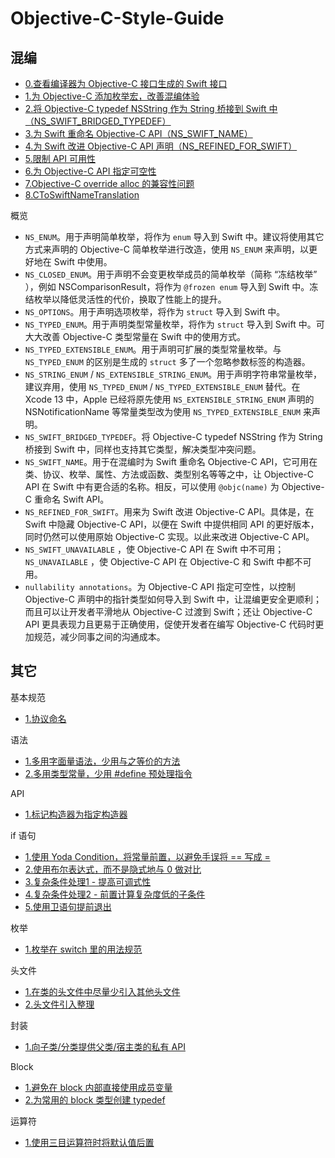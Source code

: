 # Objective-C-Style-Guide

## 混编

* [0.查看编译器为 Objective-C 接口生成的 Swift 接口](https://github.com/teney97/Objective-C-Style-Guide/blob/main/Content/%E6%B7%B7%E7%BC%96%EF%BD%9C%E6%9F%A5%E7%9C%8B%E7%BC%96%E8%AF%91%E5%99%A8%E4%B8%BA%20Objective-C%20%E6%8E%A5%E5%8F%A3%E7%94%9F%E6%88%90%E7%9A%84%20Swift%20%E6%8E%A5%E5%8F%A3.md)
* [1.为 Objective-C 添加枚举宏，改善混编体验](https://github.com/teney97/Objective-C-Style-Guide/blob/main/Content/%E6%B7%B7%E7%BC%96%EF%BD%9C%E4%B8%BA%20Objective-C%20%E6%B7%BB%E5%8A%A0%E6%9E%9A%E4%B8%BE%E5%AE%8F%EF%BC%8C%E6%94%B9%E5%96%84%E6%B7%B7%E7%BC%96%E4%BD%93%E9%AA%8C.md)
* [2.将 Objective-C typedef NSString 作为 String 桥接到 Swift 中（NS_SWIFT_BRIDGED_TYPEDEF）](https://github.com/teney97/Objective-C-Style-Guide/blob/main/Content/%E6%B7%B7%E7%BC%96%EF%BD%9C%E4%BD%BF%E7%94%A8%20NS_SWIFT_BRIDGED_TYPEDEF%20%E5%B0%86%20Objective-C%20typedef%20NSString%20%E4%BD%9C%E4%B8%BA%20String%20%E6%A1%A5%E6%8E%A5%E5%88%B0%20Swift%20%E4%B8%AD.md)
* [3.为 Swift 重命名 Objective-C API（NS_SWIFT_NAME）](https://github.com/teney97/Objective-C-Style-Guide/blob/main/Content/混编｜为%20Swift%20重命名%20Objective-C%20API（NS_SWIFT_NAME）.md)
* [4.为 Swift 改进 Objective-C API 声明（NS_REFINED_FOR_SWIFT）](https://github.com/teney97/Objective-C-Style-Guide/blob/main/Content/%E6%B7%B7%E7%BC%96%EF%BD%9C%E4%B8%BA%20Swift%20%E6%94%B9%E8%BF%9B%20Objective-C%20API%EF%BC%88NS_REFINED_FOR_SWIFT%EF%BC%89.md)
* [5.限制 API 可用性](https://github.com/teney97/Objective-C-Style-Guide/blob/main/Content/%E6%B7%B7%E7%BC%96%EF%BD%9C%E9%99%90%E5%88%B6%20API%20%E5%8F%AF%E7%94%A8%E6%80%A7.md)
* [6.为 Objective-C API 指定可空性](https://github.com/teney97/Objective-C-Style-Guide/blob/main/Content/%E6%B7%B7%E7%BC%96%EF%BD%9C%E4%B8%BA%20Objective-C%20API%20%E6%8C%87%E5%AE%9A%E5%8F%AF%E7%A9%BA%E6%80%A7.md)
* [7.Objective-C override alloc 的兼容性问题](https://github.com/teney97/Objective-C-Style-Guide/blob/main/Content/混编｜Objective-C%20override%20alloc%20的兼容性问题.md)
* [8.CToSwiftNameTranslation](https://github.com/teney97/Objective-C-Style-Guide/blob/main/Content/%E6%B7%B7%E7%BC%96%EF%BD%9CCToSwiftNameTranslation.md)

概览

* `NS_ENUM`。用于声明简单枚举，将作为 `enum` 导入到 Swift 中。建议将使用其它方式来声明的 Objective-C 简单枚举进行改造，使用 `NS_ENUM` 来声明，以更好地在 Swift 中使用。
* `NS_CLOSED_ENUM`。用于声明不会变更枚举成员的简单枚举（简称 “冻结枚举” ），例如 NSComparisonResult，将作为 `@frozen enum` 导入到 Swift 中。冻结枚举以降低灵活性的代价，换取了性能上的提升。
* `NS_OPTIONS`。用于声明选项枚举，将作为 `struct` 导入到 Swift 中。
* `NS_TYPED_ENUM`。用于声明类型常量枚举，将作为 `struct` 导入到 Swift 中。可大大改善 Objective-C 类型常量在 Swift 中的使用方式。
* `NS_TYPED_EXTENSIBLE_ENUM`。用于声明可扩展的类型常量枚举。与 `NS_TYPED_ENUM` 的区别是生成的 `struct` 多了一个忽略参数标签的构造器。
* `NS_STRING_ENUM` / `NS_EXTENSIBLE_STRING_ENUM`。用于声明字符串常量枚举，建议弃用，使用 `NS_TYPED_ENUM` / `NS_TYPED_EXTENSIBLE_ENUM` 替代。在 Xcode 13 中，Apple 已经将原先使用 `NS_EXTENSIBLE_STRING_ENUM` 声明的 NSNotificationName 等常量类型改为使用 `NS_TYPED_EXTENSIBLE_ENUM` 来声明。
* `NS_SWIFT_BRIDGED_TYPEDEF`。将 Objective-C typedef NSString 作为 String 桥接到 Swift 中，同样也支持其它类型，解决类型冲突问题。
* `NS_SWIFT_NAME`。用于在混编时为 Swift 重命名 Objective-C API，它可用在类、协议、枚举、属性、方法或函数、类型别名等等之中，让 Objective-C API 在 Swift 中有更合适的名称。相反，可以使用 `@objc(name)` 为 Objective-C 重命名 Swift API。
* `NS_REFINED_FOR_SWIFT`。用来为 Swift 改进 Objective-C API。具体是，在 Swift 中隐藏 Objective-C API，以便在 Swift 中提供相同 API 的更好版本，同时仍然可以使用原始 Objective-C 实现。以此来改进 Objective-C API。
* `NS_SWIFT_UNAVAILABLE` ，使 Objective-C API 在 Swift 中不可用； `NS_UNAVAILABLE` ，使 Objective-C API 在 Objective-C 和 Swift 中都不可用。
* `nullability annotations`。为 Objective-C API 指定可空性，以控制 Objective-C 声明中的指针类型如何导入到 Swift 中，让混编更安全更顺利；而且可以让开发者平滑地从 Objective-C 过渡到 Swift；还让 Objective-C API 更具表现力且更易于正确使用，促使开发者在编写 Objective-C 代码时更加规范，减少同事之间的沟通成本。


## 其它

基本规范
* [1.协议命名](https://github.com/teney97/Objective-C-Style-Guide/blob/main/Content/基本规范｜协议命名.md)

语法
* [1.多用字面量语法，少用与之等价的方法](https://github.com/teney97/Objective-C-Style-Guide/blob/main/Content/%E8%AF%AD%E6%B3%95%EF%BD%9C%E5%A4%9A%E7%94%A8%E5%AD%97%E9%9D%A2%E9%87%8F%E8%AF%AD%E6%B3%95%EF%BC%8C%E5%B0%91%E7%94%A8%E4%B8%8E%E4%B9%8B%E7%AD%89%E4%BB%B7%E7%9A%84%E6%96%B9%E6%B3%95%20.md)
* [2.多用类型常量，少用 #define 预处理指令](https://github.com/teney97/Objective-C-Style-Guide/blob/main/Content/语法｜多用类型常量，少用%20%23define%20预处理指令.md)

API

* [1.标记构造器为指定构造器](https://github.com/teney97/Objective-C-Style-Guide/blob/main/Content/API｜标记构造器为指定构造器.md)

if 语句

* [1.使用 Yoda Condition，将常量前置，以避免手误将 == 写成 =](https://github.com/teney97/Objective-C-Style-Guide/blob/main/Content/if%20语句｜Yoda%20Condition.md)
* [2.使用布尔表达式，而不是隐式地与 0 做对比](https://github.com/teney97/Objective-C-Style-Guide/blob/main/Content/if%20语句｜使用布尔表达式，而不是隐式地与%200%20做对比.md)
* [3.复杂条件处理1 - 提高可调式性](https://github.com/teney97/Objective-C-Style-Guide/blob/main/Content/if%20语句｜复杂条件处理1%20-%20提高可调式性.md)
* [4.复杂条件处理2 - 前置计算复杂度低的子条件](https://github.com/teney97/Objective-C-Style-Guide/blob/main/Content/if%20语句｜复杂条件处理2%20-%20前置计算复杂度低的子条件.md)
* [5.使用卫语句提前退出](https://github.com/teney97/Objective-C-Style-Guide/blob/main/Content/if%20语句｜使用卫语句提前退出.md)

枚举
* [1.枚举在 switch 里的用法规范](https://github.com/teney97/Objective-C-Style-Guide/blob/main/Content/枚举｜枚举在%20switch%20里的用法规范.md)

头文件
* [1.在类的头文件中尽量少引入其他头文件](https://github.com/teney97/Objective-C-Style-Guide/blob/main/Content/头文件｜在类的头文件中尽量少引入其他头文件.md)
* [2.头文件引入整理](https://github.com/teney97/Objective-C-Style-Guide/blob/main/Content/头文件｜头文件引入整理.md)

封装

* [1.向子类/分类提供父类/宿主类的私有 API](https://github.com/teney97/Objective-C-Style-Guide/blob/main/Content/封装｜向子类或分类提供父类或宿主类的私有%20API.md)

Block

* [1.避免在 block 内部直接使用成员变量](https://github.com/teney97/Objective-C-Style-Guide/blob/main/Content/Block｜避免在%20block%20内部直接使用成员变量.md)
* [2.为常用的 block 类型创建 typedef](https://github.com/teney97/Objective-C-Style-Guide/blob/main/Content/Block｜为常用的%20block%20类型创建%20typedef.md)

运算符
* [1.使用三目运算符时将默认值后置](https://github.com/teney97/Objective-C-Style-Guide/blob/main/Content/运算符｜使用三目运算符时将默认值后置.md)

